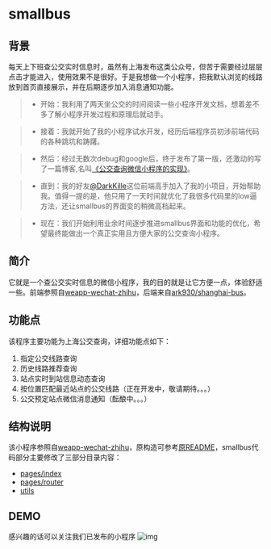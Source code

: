 # smallbus

## 背景
每天上下班查公交实时信息时，虽然有上海发布这类公众号，但苦于需要经过层层点击才能进入，使用效果不是很好。于是我想做一个小程序，把我默认浏览的线路放到首页直接展示，并在后期逐步加入消息通知功能。
>+ 开始：我利用了两天坐公交的时间阅读一些小程序开发文档，想着差不多了解小程序开发过程和原理后就动手。

>+ 接着：我就开始了我的小程序试水开发，经历后端程序员初涉前端代码的各种跳坑和踌躇。

>+ 然后：经过无数次debug和google后，终于发布了第一版，还激动的写了一篇博客,名叫[《公交查询微信小程序的实现》](http://www.xiajunyi.com/pages/p50.html#more)。

>+ 直到：我的好友[@DarkKille](https://github.com/DarkKille)这位前端高手加入了我的小项目，开始帮助我。值得一提的是，他只用了一天时间就优化了我很多代码里的low逼方法，还让smallbus的界面变的稍微高档起来。

>+ 现在：我们开始利用业余时间逐步推进smallbus界面和功能的优化，希望最终能做出一个真正实用且方便大家的公交查询小程序。

## 简介
它就是一个查公交实时信息的微信小程序，我的目的就是让它方便一点，体验舒适一些。前端参照自[weapp-wechat-zhihu](https://github.com/RebeccaHanjw/weapp-wechat-zhihu)，后端来自[ark930/shanghai-bus](https://github.com/ark930/shanghai-bus)。

## 功能点
该程序主要功能为上海公交查询，详细功能点如下：
1. 指定公交线路查询
2. 历史线路推荐查询
3. 站点实时到站信息动态查询
4. 按位置匹配最近站点的公交线路（正在开发中，敬请期待。。。）
5. 公交预定站点微信消息通知（酝酿中。。。）

## 结构说明
 该小程序参照自[weapp-wechat-zhihu](https://github.com/RebeccaHanjw/weapp-wechat-zhihu)，原构造可参考[原README](https://github.com/RebeccaHanjw/weapp-wechat-zhihu/blob/master/README.md)，smallbus代码部分主要修改了三部分目录内容：
+ [pages/index](https://github.com/xiajunyi/smallbus/tree/master/pages/index)
+ [pages/router](https://github.com/xiajunyi/smallbus/tree/master/pages/router)
+ [utils](https://github.com/xiajunyi/smallbus/tree/master/utils)



## DEMO
感兴趣的话可以关注我们已发布的小程序
![img](http://www.xiajunyi.com/img/xjy/p50004.png)




